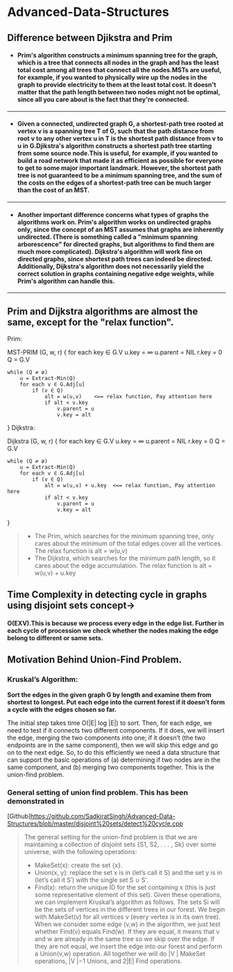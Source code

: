 # Advanced-Data-Structures

## Difference between Djikstra and Prim

* #### Prim's algorithm constructs a minimum spanning tree for the graph, which is a tree that connects all nodes in the graph and has the least total cost among all trees that connect all the nodes.MSTs are useful, for example, if you wanted to physically wire up the nodes in the graph to provide electricity to them at the least total cost. It doesn't matter that the path length between two nodes might not be optimal, since all you care about is the fact that they're connected.
----------------------------
* #### Given a connected, undirected graph G, a shortest-path tree rooted at vertex v is a spanning tree T of G, such that the path distance from root v to any other vertex u in T is the shortest path distance from v to u in G.Djikstra's algorithm constructs a shortest path tree starting from some source node.This is useful, for example, if you wanted to build a road network that made it as efficient as possible for everyone to get to some major important landmark. However, the shortest path tree is not guaranteed to be a minimum spanning tree, and the sum of the costs on the edges of a shortest-path tree can be much larger than the cost of an MST.
----------------------------
* #### Another important difference concerns what types of graphs the algorithms work on. Prim's algorithm works on undirected graphs only, since the concept of an MST assumes that graphs are inherently undirected. (There is something called a "minimum spanning arborescence" for directed graphs, but algorithms to find them are much more complicated). Dijkstra's algorithm will work fine on directed graphs, since shortest path trees can indeed be directed. Additionally, Dijkstra's algorithm does not necessarily yield the correct solution in graphs containing negative edge weights, while Prim's algorithm can handle this.
----------------------------

## Prim and Dijkstra algorithms are almost the same, except for the "relax function".

Prim:

MST-PRIM (G, w, r) {
    for each key ∈ G.V
        u.key = ∞
        u.parent = NIL
    r.key = 0
    Q = G.V

    while (Q ≠ ø)
        u = Extract-Min(Q)
        for each v ∈ G.Adj[u]
            if (v ∈ Q)
                alt = w(u,v)    <== relax function, Pay attention here
                if alt < v.key
                    v.parent = u
                    v.key = alt
}
Dijkstra:

Dijkstra (G, w, r) {
    for each key ∈ G.V
        u.key = ∞
        u.parent = NIL
    r.key = 0
    Q = G.V

    while (Q ≠ ø)
        u = Extract-Min(Q)
        for each v ∈ G.Adj[u]
            if (v ∈ Q)
                alt = w(u,v) + u.key  <== relax function, Pay attention here
                if alt < v.key
                    v.parent = u
                    v.key = alt
}

> * The Prim, which searches for the minimum spanning tree, only cares about the minimum of the total edges cover all the vertices. The relax function is alt = w(u,v)
> * The Dijkstra, which searches for the minimum path length, so it cares about the edge accumulation. The relax function is alt = w(u,v) + u.key

## Time Complexity in detecting cycle in graphs using disjoint sets concept->
#### O(EXV).This is because we process every edge in the edge list. Further in each cycle of procession we check whether the nodes making the edge belong to different or same sets.

## Motivation Behind Union-Find Problem.
### Kruskal’s Algorithm:
**Sort the edges in the given graph G by length and examine them from shortest to longest. Put each edge into the current forest if it doesn’t form a cycle with the edges chosen so far.**

The initial step takes time O(|E| log |E|) to sort. Then, for each edge, we need to test if it connects two different components. If it does, we will insert the edge, merging the two components into one; if it doesn’t (the two endpoints are in the same component), then we will skip this edge and go on to the next edge. So, to do this efficiently we need a data structure that can support the basic operations of (a) determining if two nodes are in the same component, and (b) merging two components together. This is the union-find problem.

### General setting of union find problem. This has been demonstrated in
[Github]https://github.com/SadkiratSingh/Advanced-Data-Structures/blob/master/disjoint%20sets/detect%20cycle.cpp
> The general setting for the union-find problem is that we are maintaining a collection of disjoint sets {S1, S2, . . . , Sk} over some universe, with the following operations:
> * MakeSet(x): create the set {x}.
> * Union(x, y): replace the set x is in (let’s call it S) and the set y is in (let’s call it S′) with the single set S ∪ S′.
> * Find(x): return the unique ID for the set containing x (this is just some representative element of this set).
> Given these operations, we can implement Kruskal’s algorithm as follows. The sets Si will be the sets of vertices in the different trees in our forest. We begin with     MakeSet(v) for all vertices v (every vertex is in its own tree). When we consider some edge (v,w) in the algorithm, we just test whether Find(v) equals Find(w). If they are equal, it means that v and w are already in the same tree so we skip over the edge. If they are not equal, we insert the edge into our forest and perform a Union(v,w) operation. All together we will do |V | MakeSet operations, |V |−1 Unions, and 2|E| Find operations.


